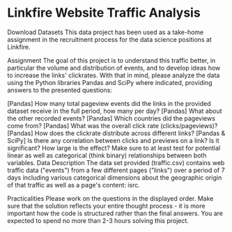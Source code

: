 # Linkfire Website Traffic Analysis 
Download Datasets
This data project has been used as a take-home assignment in the recruitment process for the data science positions at Linkfire.

Assignment
The goal of this project is to understand this traffic better, in particular the volume and distribution of events, and to develop ideas how to increase the links' clickrates. With that in mind, please analyze the data using the Python libraries Pandas and SciPy where indicated, providing answers to the presented questions:

[Pandas] How many total pageview events did the links in the provided dataset receive in the full period, how many per day?
[Pandas] What about the other recorded events?
[Pandas] Which countries did the pageviews come from?
[Pandas] What was the overall click rate (clicks/pageviews)?
[Pandas] How does the clickrate distribute across different links?
[Pandas & SciPy] Is there any correlation between clicks and previews on a link? Is it significant? How large is the effect? Make sure to at least test for potential linear as well as categorical (think binary) relationships between both variables.
Data Description
The data set provided (traffic.csv) contains web traffic data ("events") from a few different pages ("links") over a period of 7 days including various categorical dimensions about the geographic origin of that traffic as well as a page's content: isrc.

Practicalities
Please work on the questions in the displayed order. Make sure that the solution reflects your entire thought process - it is more important how the code is structured rather than the final answers. You are expected to spend no more than 2-3 hours solving this project.

